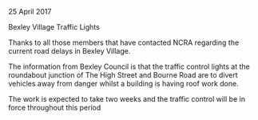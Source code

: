 25 April 2017

Bexley Village Traffic Lights

Thanks to all those members that have contacted NCRA regarding the current road delays in Bexley Village.

The information from Bexley Council is that the traffic control lights at the roundabout junction of The High Street and Bourne Road are to divert vehicles away from danger whilst a building is having roof work done.

The work is expected to take two weeks and the traffic control will be in force throughout this period
